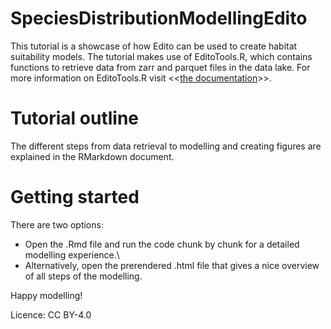 # SpeciesDistributionModellingEdito

This tutorial is a showcase of how Edito can be used to create habitat suitability models.
The tutorial makes use of EditoTools.R, which contains functions to retrieve data from zarr and parquet files in the data lake.
For more information on EditoTools.R visit <<[the documentation](https://github.com/WardStandaert/EditoTools_documentation)>>. 

# Tutorial outline

The different steps from data retrieval to modelling and creating figures are explained in the RMarkdown document.

# Getting started
There are two options:
- Open the .Rmd file and run the code chunk by chunk for a detailed modelling experience.\
- Alternatively, open the prerendered .html file that gives a nice overview of all steps of the modelling.

Happy modelling!

Licence: CC BY-4.0
